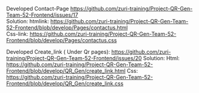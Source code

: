 Developed Contact-Page https://github.com/zuri-training/Project-QR-Gen-Team-52-Frontend/issues/17  
Solution: htmlink: https://github.com/zuri-training/Project-QR-Gen-Team-52-Frontend/blob/develop/Pages/contactus.html      
Css-link: https://github.com/zuri-training/Project-QR-Gen-Team-52-Frontend/blob/develop/Pages/contactus.css


Developed Create_link ( Under Qr pages): https://github.com/zuri-training/Project-QR-Gen-Team-52-Frontend/issues/20     Solution:  Html: https://github.com/zuri-training/Project-QR-Gen-Team-52-Frontend/blob/develop/QR_Gen/create_link.html
Css: https://github.com/zuri-training/Project-QR-Gen-Team-52-Frontend/blob/develop/QR_Gen/create_link.css
